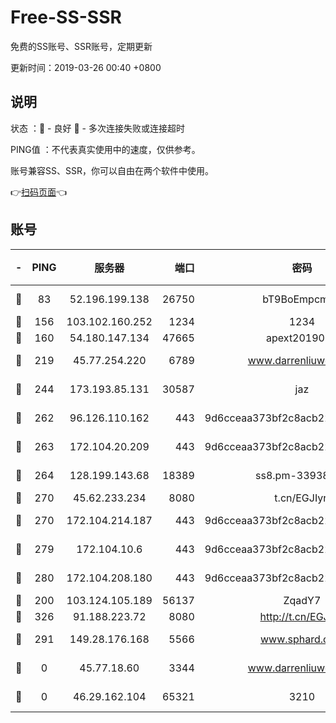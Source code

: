 # Free-SS-SSR

免费的SS账号、SSR账号，定期更新

更新时间：2019-03-26 00:40 +0800

## 说明

状态     ：🙂 - 良好 🙁 - 多次连接失败或连接超时

PING值   ：不代表真实使用中的速度，仅供参考。

账号兼容SS、SSR，你可以自由在两个软件中使用。

👉[扫码页面](https://liesauer.github.io/Free-SS-SSR/)👈

## 账号

|-|PING|服务器|端口|密码|加密方式|区域|
|:----:|:----:|:-----:|-----:|:----:|:----:|:----:|
|🙂|83|52.196.199.138|26750|bT9BoEmpcmP7|aes-256-cfb|JP|
|🙂|156|103.102.160.252|1234|1234|rc4-md5|JP|
|🙂|160|54.180.147.134|47665|apext2019001|chacha20|KR|
|🙂|219|45.77.254.220|6789|www.darrenliuwei.com|aes-256-cfb|SG|
|🙂|244|173.193.85.131|30587|jaz|aes-256-cfb|US|
|🙂|262|96.126.110.162|443|9d6cceaa373bf2c8acb22e60b6a58be6|aes-256-cfb|US|
|🙂|263|172.104.20.209|443|9d6cceaa373bf2c8acb22e60b6a58be6|aes-256-cfb|US|
|🙂|264|128.199.143.68|18389|ss8.pm-33938074|aes-256-cfb|SG|
|🙂|270|45.62.233.234|8080|t.cn/EGJIyrl|rc4-md5|CA|
|🙂|270|172.104.214.187|443|9d6cceaa373bf2c8acb22e60b6a58be6|aes-256-cfb|US|
|🙂|279|172.104.10.6|443|9d6cceaa373bf2c8acb22e60b6a58be6|aes-256-cfb|US|
|🙂|280|172.104.208.180|443|9d6cceaa373bf2c8acb22e60b6a58be6|aes-256-cfb|US|
|🙂|200|103.124.105.189|56137|ZqadY7|chacha20|CN|
|🙂|326|91.188.223.72|8080|http://t.cn/EGJIyrl|rc4-md5|RU|
|🙁|291|149.28.176.168|5566|www.sphard.com|aes-256-cfb|AU|
|🙁|0|45.77.18.60|3344|www.darrenliuwei.com|aes-256-cfb|JP|
|🙁|0|46.29.162.104|65321|3210|aes-256-ctr|RU|
